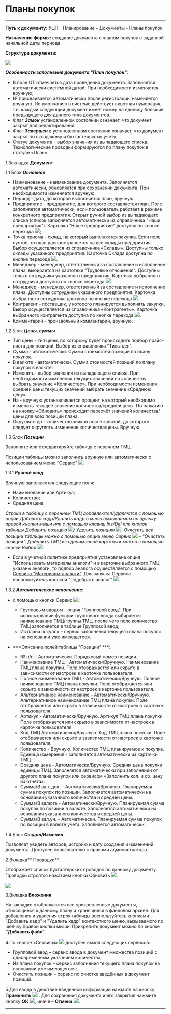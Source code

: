 ﻿#   Планы покупок
_ _ _ _


**Путь к документу:** УЦП - Планирование – Документы - Планы покупок

**Назначение формы:** создание документа с планом покупок с заданной начальной даты периода.

**Структура документа:**

![](topic:.AddFiles.Screenshot_2573.jpg)

***Особенности заполнения документа "План покупок"***:

- В поле ОТ отмечается дата проведения документа. Заполняется автоматически системной датой. При необходимости изменяется вручную;
- № присваивается автоматически после регистрации, изменяется вручную. По умолчанию в системе действует сквозная нумерация, т.е. каждый следующий документ имеет номер на единицу больший предыдущего для данного типа документов.
- Флаг ***Замок*** установленном состоянии означает, что документ закрыт для редактирования.
- Флаг ***Завершен*** в установленном состоянии означает, что документ закрыт по складскому и бухгалтерскому учету.
- Статус документа - выбор значения из выпадающего списка. Технологические проводки формируются по плану покупок в статусе «План».

1.Закладка **Документ**

1.1 Блок ***Основное***

* Наименование - наименование документа. Заполняется автоматически, обновляется при сохранении документа. При необходимости изменяется вручную.
* Период - дата, до которой выполняется план, вручную.
* Предприятие - предприятие, для которого составляется план. Поле заполняется автоматически, если пользователь работает в режиме конкретного предприятия. Открыт ручной выбор из выпадающего списка (список заполняется автоматически из справочника "Наши предприятия"). Карточка "Наше предприятие" доступна по кнопке перехода ![](topic:SCM.AddFiles.Buttons.Btn_go.png);
* Точка приема - склад, на который выполняется закупка. Если поле пустое, то план распространяется на все склады предприятия. Выбор осуществляется из справочника «Склады». Доступны только склады указанного предприятия. Карточка Склада доступна по кнопке перехода ![](topic:SCM.AddFiles.Buttons.Btn_go.png).
* Менеджер - менеджер, ответственный за составление и исполнение плана, выбирается из картотеки "Трудовые отношения". Доступны только сотрудники указанного предприятия. Карточка выбранного сотрудника доступна по кнопке перехода ![](topic:Com.AddFiles.Buttons.Btn_go.png).
* Менеджер - менеджер, ответственный за составление и исполнение плана. Доступны сотрудники указанного предприятия. Карточка выбранного сотрудника доступна по кнопке перехода ![](topic:Com.AddFiles.Buttons.Btn_go.png).
* Контрагент - поставщик, у которого планируется выполнять закупки. Выбор осуществляется из справочника «Контрагенты».  Карточка выбранного контрагента доступна по кнопке перехода ![](topic:Com.AddFiles.Buttons.Btn_go.png).
* Комментарий - произвольный комментарий, вручную.

1.2 Блок ***Цены, суммы***

* Тип цены - тип цены, по которому будет происходить подбор прайс-листа для позиций. Выбор из справочника "Типы цен".
* Сумма - автоматически. Сумма стоимостей позиций по плану покупок.
* В валюте - автоматически. Сумма стоимостей позиций по плану покупок в валюте.
* Изменить- выбор значения из выпадающего списка. При необходимости изменения текущих значений по количеству выбрать значение «Количество». При необходимости изменения средней цены текущих значений выбрать значение «Среднюю цену».
* На - вручную устанавливается процент, на который необходимо изменить текущее значение количества/средней цены. По нажатию на кнопку «Обновить» происходит пересчёт значений количества/цены для всех позиций плана.
* Округлять до - количество знаков после запятой, до которого следует округлять изменение количества/цены. Вручную.


1.3 Блок ***Позиции***

Заполните или отредактируйте таблицу с перечнем ТМЦ.

Позиции таблицы можно заполнить вручную или автоматически с использованием меню "Сервис" ![](topic:Com.AddFiles.Btn_Services.png).

1.3.1 ***Ручной ввод***:

Вручную заполняются следующие поля:

   * Наименование или Артикул;
   * Количество;
   * Средняя цена.


*Строки в таблицу с перечнем ТМЦ добавляются/удаляются с помощью опции Добавить кадр/Удалить кадр в меню вызываемом по щелчку правой кнопки мыши или с помощью клавиш Ins/Del или кнопок таблицы Добавить позицию ![](topic:.УЦП.AddFiles.Btn_Addtab.png)/ Удалить позицию ![](topic:SCM.AddFiles.Buttons.Btn_Del_tab.png). Очистить  все позиции таблицы можно с помощью опции меню  Сервис ![](topic:SCM.AddFiles.Buttons.Btn_Services.png) - "Очистить позиции". Добавить ТМЦ из одноименной картотеки можно с помощью кнопки Выбор ![](topic:SCM.AddFiles.Btn_select.png)*.


   * Если в учетной политике предприятия установлена опция "Использовать материалы аналоги" и в карточке выбранного ТМЦ указаны аналоги, то подбор аналога осуществляется с помощью [Сервиса "Материалы-аналоги"](topic:.УЦП.Задания.Сервисы.СервисМатериалыАналоги).  Для запуска Сервиса  воспользуйтесь кнопкой "Подобрать аналог" ![](topic:.УЦП.AddFiles.Btn_analog.png).

    
1.3.2 ***Автоматическое заполнение***:

* с помощью кнопки Сервис ![](topic:SCM.AddFiles.Buttons.Btn_Services.png):

    * Групповым вводом - опция "Групповой ввод".  При использовании функции группового ввода выбирается наименование ТМЦ/группы ТМЦ, после чего поле количество ТМЦ заполняется в таблице Групповой ввод;
    * Из плана покупок – сервис заполнения текущего плана покупок на основании уже имеющегося.

* ***Описание полей таблицы "Позиции" ***:

    * № п/п - Автоматически. Порядковый номер позиции.
    * Наименование ТМЦ - Автоматически/Вручную. Наименование ТМЦ плана покупки. Поле отображается или скрыто в зависимости от настроек в карточке пользователя.
    * Полное наименование ТМЦ - Автоматически/Вручную. Полное наименование ТМЦ плана покупки. Поле отображается или скрыто в зависимости от настроек в карточке пользователя.
    * Альтернативное наименование - Автоматически/Вручную. Альтернативное наименование ТМЦ плана покупки. Поле отображается или скрыто в зависимости от настроек в карточке пользователя.
    * Артикул - Автоматически/Вручную. Артикул ТМЦ плана покупки. Поле отображается или скрыто в зависимости от настроек в карточке пользователя.
    * Код ТМЦ Автоматически/Вручную.  Код ТМЦ плана покупки.  Поле отображается или скрыто в зависимости от настроек в карточке пользователя.
    * Количество - Вручную. Количество ТМЦ планируемое к покупке. Единица измерения - заполняется автоматически из карточки ТМЦ.
    * Средняя цена - Автоматически/Вручную. Средняя цена покупки единицы ТМЦ. Заполняется автоматически при заполнении от другого плана покупок или сервисом «Заполнить кол. и ср. цену из отчета».
    * Сумма/В вал. док. - Автоматически/Вручную. Планируемая сумма покупок по позиции. Заполняется автоматически на основании указанного количества и средней цены.
    * Сумма/В валюте -  Автоматически/Вручную. Планируемая сумма покупок по позиции в валюте. Заполняется автоматически на основании указанного количества и средней цены.
    * Сумма/В вал.уч. - Автоматически. Планируемая сумма покупок по позиции в валюте учета. Заполняется автоматически.

1.4 Блок ***Создал/Изменил***

Позволяет увидеть авторов, историю и дату создания и изменений документа. Доступен пользователю с правами администратора.

2.Вкладка** Проводки**

Отображает список бухгалтерских проводок по данному документу. Проводки строятся нажатием кнопки Обновить ![](topic:.УЦП.AddFiles.Btn_Refresh.png).

![](topic:.AddFiles.Screenshot_2574.jpg)


3.Вкладка **Вложения**

На закладке отображаются все прикрепленные документы, относящиеся к данному  плану и хранящиеся в файловом архиве. Для добавления и удаления строк таблицы воспользуйтесь кнопками "Добавить кадр" и "Удалить кадр" контекстного меню, вызываемого по щелчку правой кнопки мыши. Прикрепить документ можно по кнопке **"Добавить файл"**.


4.По кнопке «Сервисы»  ![](topic:.УЦП.AddFiles.Btn_Services.png) доступен вызов следующих сервисов:

* Групповой ввод – сервис ввода в документ множества позиций с одновременным указанием количества;
* Из плана покупок – сервис заполнения текущего плана покупок на основании уже имеющегося;
* Очистить позиции – сервис по очистке введённых в документ позиций.


5.Для ввода в действие введенной информации нажмите на кнопку **Применить**
![](topic:SCM.AddFiles.Btn_OK.png) .
Для сохранения документа и его закрытия нажмите кнопку **ОК**
![](topic:SCM.AddFiles.Btn_Post.png),
иначе – **Отмена** ![](topic:Com.AddFiles.BtnCloseCancel.png).

-------


